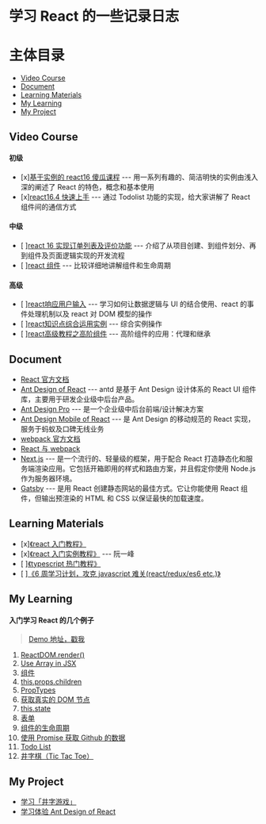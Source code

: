 # 学习 React 的一些记录日志

# 主体目录

- [Video Course](video-corse)
- [Document](document)
- [Learning Materials](learning-materials)
- [My Learning](my-learning)
- [My Project](my-project)

## Video Course

#### 初级

- [x][基于实例的 react16 傻瓜课程](https://www.imooc.com/learn/1045) --- 用一系列有趣的、简洁明快的实例由浅入深的阐述了 React 的特色，概念和基本使用
- [x][react16.4 快速上手](https://www.imooc.com/learn/1023) --- 通过 Todolist 功能的实现，给大家讲解了 React 组件间的通信方式

#### 中级

- [ ][react 16 实现订单列表及评价功能](https://www.imooc.com/learn/1061) --- 介绍了从项目创建、到组件划分、再到组件及页面逻辑实现的开发流程
- [ ][react 组件](https://www.imooc.com/learn/944) --- 比较详细地讲解组件和生命周期

#### 高级

- [ ][react响应用户输入](https://www.imooc.com/learn/953) --- 学习如何让数据逻辑与 UI 的结合使用、react 的事件处理机制以及 react 对 DOM 模型的操作
- [ ][react知识点综合运用实例](https://www.imooc.com/learn/971) --- 综合实例操作
- [ ][react高级教程之高阶组件](https://www.imooc.com/learn/1075) --- 高阶组件的应用：代理和继承

## Document

- [React 官方文档](https://zh-hans.reactjs.org/docs/getting-started.html)
- [Ant Design of React](https://ant.design/docs/react/introduce-cn) --- antd 是基于 Ant Design 设计体系的 React UI 组件库，主要用于研发企业级中后台产品。
- [Ant Design Pro](https://pro.ant.design/docs/getting-started-cn) --- 是一个企业级中后台前端/设计解决方案
- [Ant Design Mobile of React](https://mobile.ant.design/docs/react/introduce-cn) --- 是 Ant Design 的移动规范的 React 实现，服务于蚂蚁及口碑无线业务
- [webpack 官方文档](https://www.webpackjs.com/concepts/)
- [React 与 webpack](https://typescript.bootcss.com/tutorials/react-&-webpack.html)
- [Next.js](https://nextjs.org/learn/basics/getting-started) --- 是一个流行的、轻量级的框架，用于配合 React 打造静态化和服务端渲染应用。它包括开箱即用的样式和路由方案，并且假定你使用 Node.js 作为服务器环境。
- [Gatsby](https://www.gatsbyjs.org/docs/) --- 是用 React 创建静态网站的最佳方式。它让你能使用 React 组件，但输出预渲染的 HTML 和 CSS 以保证最快的加载速度。

## Learning Materials

- [x][《react 入门教程》](https://hulufei.gitbooks.io/react-tutorial/content/index.html)
- [x][《react 入门实例教程》](http://www.ruanyifeng.com/blog/2015/03/react.html) --- 阮一峰
- [ ][《typescript 热门教程》](https://ts.xcatliu.com/)
- [ ][《6 周学习计划，攻克 javascript 难关(react/redux/es6 etc.)》](https://zhuanlan.zhihu.com/p/23412169)

## My Learning

#### 入门学习 React 的几个例子

> [Demo 地址，戳我](./demo/)

1. [ReactDOM.render()](https://github.com/yangtao2o/myreact/blob/master/demo/01/index.html)
1. [Use Array in JSX](https://github.com/yangtao2o/myreact/blob/master/demo/02/index.html)
1. [组件](https://github.com/yangtao2o/myreact/blob/master/demo/03/index.html)
1. [this.props.children](https://github.com/yangtao2o/myreact/blob/master/demo/04/index.html)
1. [PropTypes](https://github.com/yangtao2o/myreact/blob/master/demo/05/index.html)
1. [获取真实的 DOM 节点](https://github.com/yangtao2o/myreact/blob/master/demo/06/index.html)
1. [this.state](https://github.com/yangtao2o/myreact/blob/master/demo/07/index.html)
1. [表单](https://github.com/yangtao2o/myreact/blob/master/demo/08/index.html)
1. [组件的生命周期](https://github.com/yangtao2o/myreact/blob/master/demo/09/index.html)
1. [使用 Promise 获取 Github 的数据](https://istaotao.com/myreact/demo/10/)
1. [Todo List](https://istaotao.com/myreact/demo/11/)
1. [井字棋（Tic Tac Toe）](https://istaotao.com/myreact/demo/12/)

## My Project

- [学习「井字游戏」](./product/01-ttt/)
- [学习体验 Ant Design of React](./product/02-news-app/)

